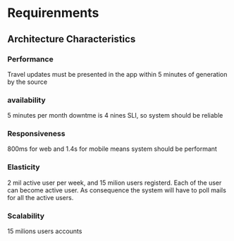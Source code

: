 # Requirenments

## Architecture Characteristics

### Performance

Travel updates must be presented in the app within 5 minutes of generation by the source 

### availability

5 minutes per month downtme is 4 nines SLI, so system should be reliable

### Responsiveness

800ms for web and 1.4s for mobile means system should be performant

### Elasticity

2 mil active user per week, and 15 milion users registerd.
Each of the user can become active user. As consequence the system will have to poll
mails for all the active users.

### Scalability

15 milions users accounts
